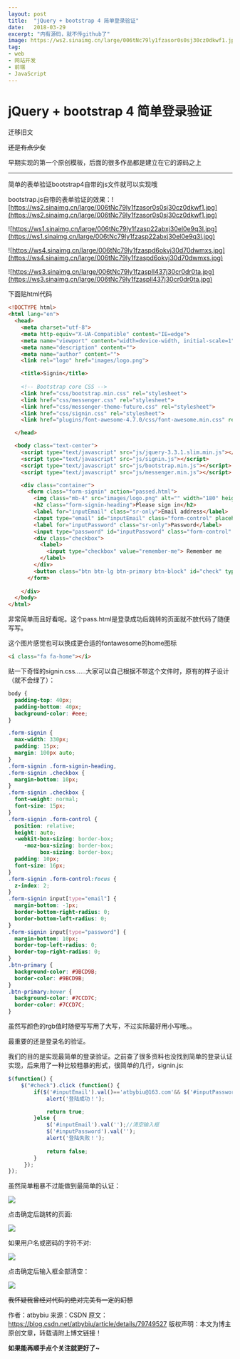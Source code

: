 ```yaml
---
layout: post
title:  "jQuery + bootstrap 4 简单登录验证"
date:   2018-03-29
excerpt: "内有源码，就不传github了"
image: https://ws2.sinaimg.cn/large/006tNc79ly1fzasor0s0sj30cz0dkwf1.jpg
tag:
- web
- 网站开发
- 前端
- JavaScript
---
```


# jQuery + bootstrap 4 简单登录验证

迁移旧文

~~还是有点少女~~

早期实现的第一个原创模板，后面的很多作品都是建立在它的源码之上

------

简单的表单验证bootstrap4自带的js文件就可以实现哦

bootstrap.js自带的表单验证的效果：![https://ws2.sinaimg.cn/large/006tNc79ly1fzasor0s0sj30cz0dkwf1.jpg](https://ws2.sinaimg.cn/large/006tNc79ly1fzasor0s0sj30cz0dkwf1.jpg)

![https://ws1.sinaimg.cn/large/006tNc79ly1fzasp22abxj30el0e9q3l.jpg](https://ws1.sinaimg.cn/large/006tNc79ly1fzasp22abxj30el0e9q3l.jpg)

![https://ws4.sinaimg.cn/large/006tNc79ly1fzaspd6okvj30d70dwmxs.jpg](https://ws4.sinaimg.cn/large/006tNc79ly1fzaspd6okvj30d70dwmxs.jpg)

![https://ws3.sinaimg.cn/large/006tNc79ly1fzaspll437j30cr0dr0ta.jpg](https://ws3.sinaimg.cn/large/006tNc79ly1fzaspll437j30cr0dr0ta.jpg)

下面贴html代码
```html
<!DOCTYPE html>
<html lang="en">
  <head>
    <meta charset="utf-8">
    <meta http-equiv="X-UA-Compatible" content="IE=edge">
    <meta name="viewport" content="width=device-width, initial-scale=1">
    <meta name="description" content="">
    <meta name="author" content="">
    <link rel="logo" href="images/logo.png">

    <title>Signin</title>
     
    <!-- Bootstrap core CSS -->
    <link href="css/bootstrap.min.css" rel="stylesheet">
    <link href="css/messenger.css" rel="stylesheet">    
    <link href="css/messenger-theme-future.css" rel="stylesheet">  
    <link href="css/signin.css" rel="stylesheet">
    <link href="plugins/font-awesome-4.7.0/css/font-awesome.min.css" rel="stylesheet">

  </head>

  <body class="text-center">
​    <script type="text/javascript" src="js/jquery-3.3.1.slim.min.js"></script>
​    <script type="text/javascript" src="js/signin.js"></script>
​    <script type="text/javascript" src="js/bootstrap.min.js"></script>
​    <script type="text/javascript" src="js/messenger.min.js"></script>

    <div class="container">
      <form class="form-signin" action="passed.html">
        <img class="mb-4" src="images/logo.png" alt="" width="180" height="72">
        <h2 class="form-signin-heading">Please sign in</h2>
        <label for="inputEmail" class="sr-only">Email address</label>
        <input type="email" id="inputEmail" class="form-control" placeholder="Email address" required autofocus>
        <label for="inputPassword" class="sr-only">Password</label>
        <input type="password" id="inputPassword" class="form-control" placeholder="Password" required>
        <div class="checkbox">
          <label>
            <input type="checkbox" value="remember-me"> Remember me
          </label>
        </div>
        <button class="btn btn-lg btn-primary btn-block" id="check" type="submit">Sign in</button>
      </form>
     
    </div> 
  </body>
</html>
```
非常简单而且好看呢。这个pass.html是登录成功后跳转的页面就不放代码了随便写写。

这个图片感觉也可以换成更合适的fontawesome的home图标
```html
<i class="fa fa-home"></i>
```

贴一下奇怪的signin.css……大家可以自己根据不带这个文件时，原有的样子设计（就不会绿了）：
```css
body {
  padding-top: 40px;
  padding-bottom: 40px;
  background-color: #eee;
}

.form-signin {
  max-width: 330px;
  padding: 15px;
  margin: 100px auto;
}
.form-signin .form-signin-heading,
.form-signin .checkbox {
  margin-bottom: 10px;
}
.form-signin .checkbox {
  font-weight: normal;
  font-size: 15px;
}
.form-signin .form-control {
  position: relative;
  height: auto;
  -webkit-box-sizing: border-box;
​     -moz-box-sizing: border-box;
​          box-sizing: border-box;
  padding: 10px;
  font-size: 16px;
}
.form-signin .form-control:focus {
  z-index: 2;
}
.form-signin input[type="email"] {
  margin-bottom: -1px;
  border-bottom-right-radius: 0;
  border-bottom-left-radius: 0;
}
.form-signin input[type="password"] {
  margin-bottom: 10px;
  border-top-left-radius: 0;
  border-top-right-radius: 0;
}
.btn-primary {
  background-color: #9BCD9B;
  border-color: #9BCD9B;
}
.btn-primary:hover {
  background-color: #7CCD7C;
  border-color: #7CCD7C;
}
```
虽然写颜色的rgb值时随便写写用了大写，不过实际最好用小写哦。。



最重要的还是登录名的验证。

我们的目的是实现最简单的登录验证。之前查了很多资料也没找到简单的登录认证实现，后来用了一种比较粗暴的形式，很简单的几行，signin.js:
```javascript
$(function() {
	$("#check").click (function() {
		if($('#inputEmail').val()=='atbybiu@163.com'&& $('#inputPassword').val()=='123'){
	 		alert('登陆成功！');

			return true;
	 	}else {
	 		$('#inputEmail').val('');//清空输入框
	 		$('#inputPassword').val('');
	 		alert('登陆失败！');
	 
	 		return false;
	 	}
	 });
});
```
虽然简单粗暴不过能做到最简单的认证：

![](https://ws1.sinaimg.cn/large/006tNc79ly1fzasx02474j30ff0jugme.jpg)

点击确定后跳转的页面:

![](https://ws3.sinaimg.cn/large/006tNc79ly1fzasxdb7w0j30e60bhmxj.jpg)

如果用户名或密码的字符不对:

![](https://ws3.sinaimg.cn/large/006tNc79ly1fzasxo2osoj30fx0j7752.jpg)

点击确定后输入框全部清空：

![](https://ws1.sinaimg.cn/large/006tNc79ly1fzasy00rttj30d80erjru.jpg)



~~我怀疑我曾经对代码的绝对完美有一定的幻想~~

作者：atbybiu 
来源：CSDN 
原文：https://blog.csdn.net/atbybiu/article/details/79749527 
版权声明：本文为博主原创文章，转载请附上博文链接！

**如果能再顺手点个关注就更好了~**